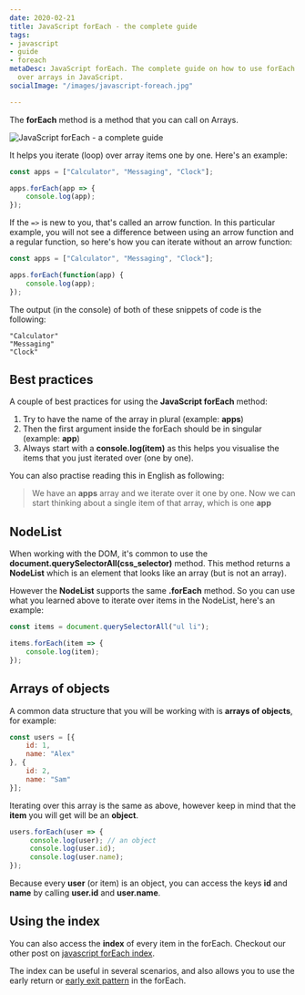 ```yaml
---
date: 2020-02-21
title: JavaScript forEach - the complete guide
tags:
- javascript
- guide
- foreach
metaDesc: JavaScript forEach. The complete guide on how to use forEach to iterate
  over arrays in JavaScript.
socialImage: "/images/javascript-foreach.jpg"

---
```

The **forEach** method is a method that you can call on Arrays.

![JavaScript forEach - a complete guide](/images/javascript-foreach.jpg "JavaScript forEach")

It helps you iterate (loop) over array items one by one. Here's an example:

```javascript
const apps = ["Calculator", "Messaging", "Clock"];

apps.forEach(app => {
    console.log(app);
});
```

If the `=>` is new to you, that's called an arrow function. In this particular example, you will not see a difference between using an arrow function and a regular function, so here's how you can iterate without an arrow function:

```javascript
const apps = ["Calculator", "Messaging", "Clock"];

apps.forEach(function(app) {
    console.log(app);
});
```

The output (in the console) of both of these snippets of code is the following:

    "Calculator"
    "Messaging"
    "Clock"

## Best practices

A couple of best practices for using the **JavaScript forEach** method:

1. Try to have the name of the array in plural (example: **apps**)
2. Then the first argument inside the forEach should be in singular (example: **app**)
3. Always start with a **console.log(item)** as this helps you visualise the items that you just iterated over (one by one).

You can also practise reading this in English as following:

> We have an **apps** array and we iterate over it one by one. Now we can start thinking about a single item of that array, which is one **app**

## NodeList

When working with the DOM, it's common to use the **document.querySelectorAll(css_selector)** method. This method returns a **NodeList** which is an element that looks like an array (but is not an array).

However the **NodeList** supports the same **.forEach** method. So you can use what you learned above to iterate over items in the NodeList, here's an example:

```javascript
const items = document.querySelectorAll("ul li");

items.forEach(item => {
    console.log(item);
});
```

## Arrays of objects

A common data structure that you will be working with is **arrays of objects**, for example:

```javascript
const users = [{
    id: 1,
    name: "Alex"
}, {
    id: 2,
    name: "Sam"
}];
```

Iterating over this array is the same as above, however keep in mind that the **item** you will get will be an **object**.

```javascript
users.forEach(user => {
     console.log(user); // an object
     console.log(user.id);
     console.log(user.name);
});
```

Because every **user** (or item) is an object, you can access the keys **id** and **name** by calling **user.id** and **user.name**.

## Using the index

You can also access the **index** of every item in the forEach. Checkout our other post on [javascript forEach index](/posts/javascript-foreach-index/ "javascript foreach index").

The index can be useful in several scenarios, and also allows you to use the early return or [early exit pattern](/posts/javascript-foreach-index/#heading-early-exit) in the forEach.
